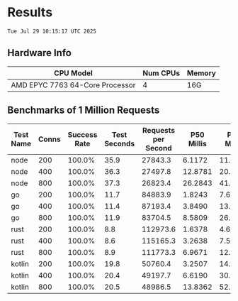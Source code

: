 # Results
`Tue Jul 29 10:15:17 UTC 2025`
## Hardware Info
| CPU Model | Num CPUs | Memory |
| --------- | -------- | ------ |
| AMD EPYC 7763 64-Core Processor | 4 | 16G |

## Benchmarks of 1 Million Requests
| Test Name | Conns | Success Rate | Test Seconds | Requests per Second | P50 Millis | P99 Millis | P99.9 Millis | API Memory MB | API CPU Time | API Threads |
| --------- | ----- | ------------ | ------------ | ------------------- | ---------- | ---------- | ------------ | ------------- | ------------ | ----------- |
| node | 200 | 100.0% | 35.9 | 27843.3 | 6.1172 | 11.0384 | 11.9172 | 111.1 | 00:00:36 | 7 |
| node | 400 | 100.0% | 36.3 | 27497.8 | 12.8781 | 20.1815 | 23.7366 | 143.9 | 00:00:36 | 7 |
| node | 800 | 100.0% | 37.3 | 26823.4 | 26.2843 | 41.3252 | 54.0771 | 153.0 | 00:00:37 | 7 |
| go | 200 | 100.0% | 11.7 | 84883.9 | 1.8243 | 7.6952 | 10.6824 | 17.8 | 00:00:27 | 11 |
| go | 400 | 100.0% | 11.4 | 87193.4 | 3.8490 | 13.9967 | 19.6854 | 24.4 | 00:00:27 | 12 |
| go | 800 | 100.0% | 11.9 | 83704.5 | 8.5809 | 26.0018 | 38.0250 | 37.1 | 00:00:28 | 12 |
| rust | 200 | 100.0% | 8.8 | 112973.6 | 1.6378 | 4.6209 | 6.2043 | 8.3 | 00:00:17 | 5 |
| rust | 400 | 100.0% | 8.6 | 115165.3 | 3.2638 | 7.5953 | 9.9720 | 12.8 | 00:00:17 | 5 |
| rust | 800 | 100.0% | 8.9 | 111773.3 | 6.9671 | 12.5212 | 18.4627 | 22.0 | 00:00:17 | 5 |
| kotlin | 200 | 100.0% | 19.8 | 50760.4 | 3.2507 | 14.3979 | 34.4414 | 354.0 | 00:01:00 | 155 |
| kotlin | 400 | 100.0% | 20.4 | 49197.7 | 6.6190 | 30.1936 | 82.0303 | 402.1 | 00:01:03 | 155 |
| kotlin | 800 | 100.0% | 20.5 | 48986.5 | 13.8362 | 52.4805 | 146.5349 | 489.2 | 00:01:01 | 155 |
